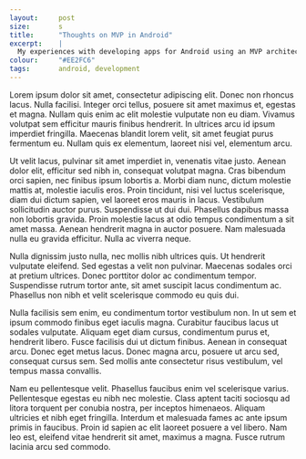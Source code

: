 ```yaml
---
layout:		post
size:		s
title: 		"Thoughts on MVP in Android"
excerpt:	|
  My experiences with developing apps for Android using an MVP architecture.
colour:		"#EE2FC6"
tags: 		android, development
---
```


Lorem ipsum dolor sit amet, consectetur adipiscing elit. Donec non rhoncus lacus. Nulla facilisi. Integer orci tellus, posuere sit amet maximus et, egestas et magna. Nullam quis enim ac elit molestie vulputate non eu diam. Vivamus volutpat sem efficitur mauris finibus hendrerit. In ultrices arcu id ipsum imperdiet fringilla. Maecenas blandit lorem velit, sit amet feugiat purus fermentum eu. Nullam quis ex elementum, laoreet nisi vel, elementum arcu.

Ut velit lacus, pulvinar sit amet imperdiet in, venenatis vitae justo. Aenean dolor elit, efficitur sed nibh in, consequat volutpat magna. Cras bibendum orci sapien, nec finibus ipsum lobortis a. Morbi diam nunc, dictum molestie mattis at, molestie iaculis eros. Proin tincidunt, nisi vel luctus scelerisque, diam dui dictum sapien, vel laoreet eros mauris in lacus. Vestibulum sollicitudin auctor purus. Suspendisse ut dui dui. Phasellus dapibus massa non lobortis gravida. Proin molestie lacus at odio tempus condimentum a sit amet massa. Aenean hendrerit magna in auctor posuere. Nam malesuada nulla eu gravida efficitur. Nulla ac viverra neque.

Nulla dignissim justo nulla, nec mollis nibh ultrices quis. Ut hendrerit vulputate eleifend. Sed egestas a velit non pulvinar. Maecenas sodales orci at pretium ultrices. Donec porttitor dolor ac condimentum tempor. Suspendisse rutrum tortor ante, sit amet suscipit lacus condimentum ac. Phasellus non nibh et velit scelerisque commodo eu quis dui.

Nulla facilisis sem enim, eu condimentum tortor vestibulum non. In ut sem et ipsum commodo finibus eget iaculis magna. Curabitur faucibus lacus ut sodales vulputate. Aliquam eget diam cursus, condimentum purus et, hendrerit libero. Fusce facilisis dui ut dictum finibus. Aenean in consequat arcu. Donec eget metus lacus. Donec magna arcu, posuere ut arcu sed, consequat cursus sem. Sed mollis ante consectetur risus vestibulum, vel tempus massa convallis.

Nam eu pellentesque velit. Phasellus faucibus enim vel scelerisque varius. Pellentesque egestas eu nibh nec molestie. Class aptent taciti sociosqu ad litora torquent per conubia nostra, per inceptos himenaeos. Aliquam ultricies et nibh eget fringilla. Interdum et malesuada fames ac ante ipsum primis in faucibus. Proin id sapien ac elit laoreet posuere a vel libero. Nam leo est, eleifend vitae hendrerit sit amet, maximus a magna. Fusce rutrum lacinia arcu sed commodo.